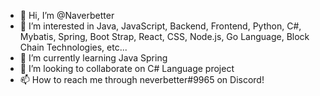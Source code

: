- 👋 Hi, I’m @Naverbetter
- 👀 I’m interested in Java, JavaScript, Backend, Frontend, Python, C#, Mybatis, Spring, Boot Strap, React, CSS, Node.js, Go Language, Block Chain Technologies, etc...
- 🌱 I’m currently learning Java Spring
- 💞️ I’m looking to collaborate on C# Language project
- 📫 How to reach me through neverbetter#9965 on Discord!

<!---
Naverbetter/Naverbetter is a ✨ special ✨ repository because its `README.md` (this file) appears on your GitHub profile.
You can click the Preview link to take a look at your changes.
--->
